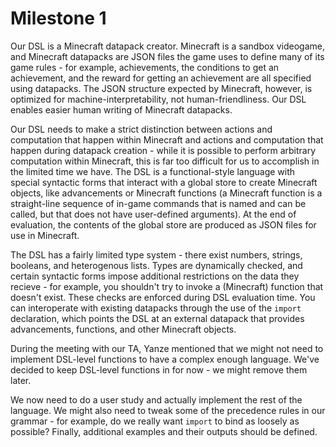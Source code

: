 # Milestone 1

Our DSL is a Minecraft datapack creator. Minecraft is a sandbox videogame, and Minecraft datapacks are JSON files the game uses to define many of its game rules - for example, achievements, the conditions to get an achievement, and the reward for getting an achievement are all specified using datapacks. The JSON structure expected by Minecraft, however, is optimized for machine-interpretability, not human-friendliness. Our DSL enables easier human writing of Minecraft datapacks.

Our DSL needs to make a strict distinction between actions and computation that happen within Minecraft and actions and computation that happen during datapack creation - while it is possible to perform arbitrary computation within Minecraft, this is far too difficult for us to accomplish in the limited time we have. The DSL is a functional-style language with special syntactic forms that interact with a global store to create Minecraft objects, like advancements or Minecraft functions (a Minecraft function is a straight-line sequence of in-game commands that is named and can be called, but that does not have user-defined arguments). At the end of evaluation, the contents of the global store are produced as JSON files for use in Minecraft.

The DSL has a fairly limited type system - there exist numbers, strings, booleans, and heterogenous lists. Types are dynamically checked, and certain syntactic forms impose additional restrictions on the data they recieve - for example, you shouldn't try to invoke a (Minecraft) function that doesn't exist. These checks are enforced during DSL evaluation time. You can interoperate with existing datapacks through the use of the `import` declaration, which points the DSL at an external datapack that provides advancements, functions, and other Minecraft objects.

During the meeting with our TA, Yanze mentioned that we might not need to implement DSL-level functions to have a complex enough language. We've decided to keep DSL-level functions in for now - we might remove them later.

We now need to do a user study and actually implement the rest of the language. We might also need to tweak some of the precedence rules in our grammar - for example, do we really want `import` to bind as loosely as possible? Finally, additional examples and their outputs should be defined.
